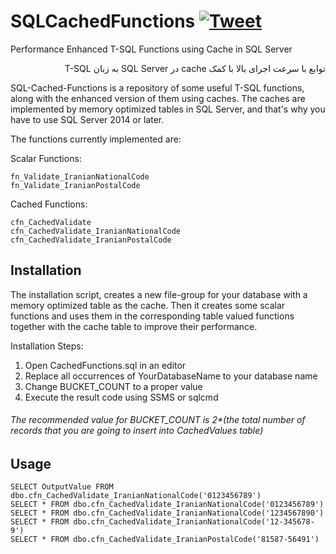 # SQLCachedFunctions [![Tweet](https://img.shields.io/twitter/url/http/shields.io.svg?style=social)](https://twitter.com/intent/tweet?text=Performance%20Enhanced%T-SQL%20Functions%20Usinge%20Cache&url=https://github.com/saliakbarian/SQLCachedFunctions&via=saliakbarian&hashtags=T-SQL,sql,function,performance,NationalCode,PostalCode,Cache,Memory-Optimized,MOD,developers)

Performance Enhanced T-SQL Functions using Cache in SQL Server
<p dir='rtl' align='right'>
توابع با سرعت اجرای بالا با کمک cache در SQL Server به زبان T-SQL
</p>

SQL-Cached-Functions is a repository of some useful T-SQL functions, along with the enhanced version of them using caches. The caches are implemented by memory optimized tables in SQL Server, and that's why you have to use SQL Server 2014 or later.

The functions currently implemented are:

Scalar Functions:
```
fn_Validate_IranianNationalCode
fn_Validate_IranianPostalCode
```
Cached Functions:
```
cfn_CachedValidate
cfn_CachedValidate_IranianNationalCode
cfn_CachedValidate_IranianPostalCode
```

## Installation
The installation script, creates a new file-group for your database with a memory optimized table as the cache. Then it creates some scalar functions and uses them in the corresponding table valued functions together with the cache table to improve their performance.

Installation Steps:
1. Open CachedFunctions.sql in an editor
2. Replace all occurrences of YourDatabaseName to your database name
3. Change BUCKET_COUNT to a proper value
4. Execute the result code using SSMS or sqlcmd 
###### The recommended value for BUCKET_COUNT is 2*(the total number of records that you are going to insert into CachedValues table)

## Usage
```
SELECT OutputValue FROM dbo.cfn_CachedValidate_IranianNationalCode('0123456789')
SELECT * FROM dbo.cfn_CachedValidate_IranianNationalCode('0123456789')
SELECT * FROM dbo.cfn_CachedValidate_IranianNationalCode('1234567890')
SELECT * FROM dbo.cfn_CachedValidate_IranianNationalCode('12-345678-9')
SELECT * FROM dbo.cfn_CachedValidate_IranianPostalCode('81587-56491')
```
